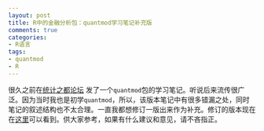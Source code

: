 ```yaml
---
layout: post
title: R中的金融分析包：quantmod学习笔记补充版
comments: true
categories:
- R语言
tags:
- quantmod
- R
---
```


很久之前在[统计之都](http://cos.name)[论坛](http://cos.name/cn) 发了一个`quantmod`包的学习笔记。听说后来流传很广泛。因为当时我也是初学`quantmod`，所以，该版本笔记中有很多错漏之处，同时笔记的叙述结构也不太合理。一直我都想修订一版出来作为补充。修订的版本现在在[这里](https://github.com/dengyishuo/dengyishuo.github.com/tree/master/RFinance)可以看到。供大家参考，如果有什么建议和意见，请不吝指正。
